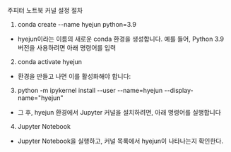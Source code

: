 주피터 노트북 커널 설정 절차

1. conda create --name hyejun python=3.9
- hyejun이라는 이름의 새로운 conda 환경을 생성합니다. 예를 들어, Python 3.9 버전을 사용하려면 아래 명령어를 입력

2. conda activate hyejun
- 환경을 만들고 나면 이를 활성화해야 합니다:

3. python -m ipykernel install --user --name=hyejun --display-name="hyejun"
- 그 후, hyejun 환경에서 Jupyter 커널을 설치하려면, 아래 명령어를 실행합니다

4. Jupyter Notebook
- Jupyter Notebook을 실행하고, 커널 목록에서 hyejun이 나타나는지 확인한다.
